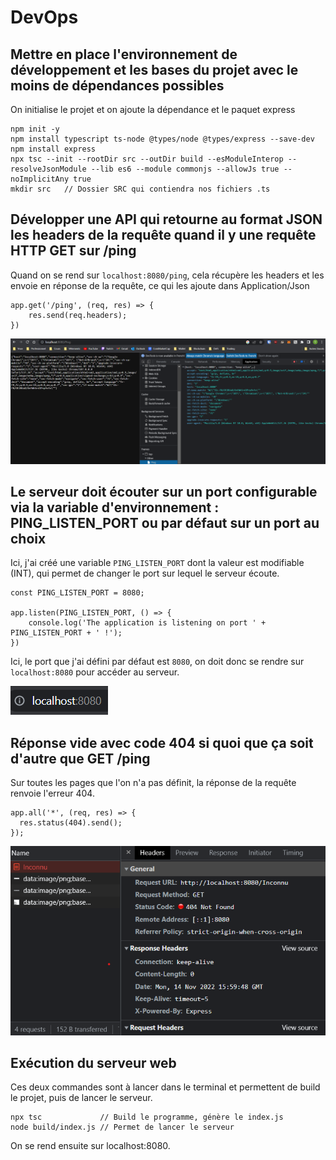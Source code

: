 # DevOps

## Mettre en place l'environnement de développement et les bases du projet avec le moins de dépendances possibles
On initialise le projet et on ajoute la dépendance et le paquet express
```
npm init -y
npm install typescript ts-node @types/node @types/express --save-dev
npm install express
npx tsc --init --rootDir src --outDir build --esModuleInterop --resolveJsonModule --lib es6 --module commonjs --allowJs true --noImplicitAny true
mkdir src   // Dossier SRC qui contiendra nos fichiers .ts
```
## Développer une API qui retourne au format JSON les headers de la requête quand il y une requête HTTP GET sur /ping
Quand on se rend sur `localhost:8080/ping`, cela récupère les headers et les envoie en réponse de la requête, ce qui les ajoute dans Application/Json
```
app.get('/ping', (req, res) => {
    res.send(req.headers);
})
```
![Ping](img/Ping.png)

## Le serveur doit écouter sur un port configurable via la variable d'environnement : PING_LISTEN_PORT ou par défaut sur un port au choix
Ici, j'ai créé une variable ``PING_LISTEN_PORT`` dont la valeur est modifiable (INT), qui permet de changer le port sur lequel le serveur écoute.
```
const PING_LISTEN_PORT = 8080;

app.listen(PING_LISTEN_PORT, () => {
    console.log('The application is listening on port ' + PING_LISTEN_PORT + ' !');
})
```
Ici, le port que j'ai défini par défaut est `8080`, on doit donc se rendre sur ``localhost:8080`` pour accéder au serveur.

![localhost_8080](img/localhost_8080.png)
## Réponse vide avec code 404 si quoi que ça soit d'autre que GET /ping
Sur toutes les pages que l'on n'a pas définit, la réponse de la requête renvoie l'erreur 404.
```
app.all('*', (req, res) => {
  res.status(404).send();
});
```
![404](/img/404.png)

## Exécution du serveur web
Ces deux commandes sont à lancer dans le terminal et permettent de build le projet, puis de lancer le serveur.
```
npx tsc             // Build le programme, génère le index.js
node build/index.js // Permet de lancer le serveur
```
On se rend ensuite sur localhost:8080.